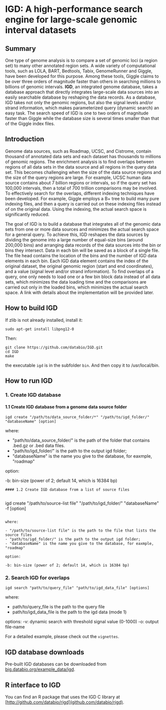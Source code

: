 # IGD: A high-performance search engine for large-scale genomic interval datasets

## Summary

One type of genome analysis is to compare a set of genomic loci (a region set) to many other annotated region sets. A wide variety of computational tools, such as LOLA, BART, Bedtools, Tabix, GenomeRunner and Giggle, have been developed for this purpose. Among these tools, Giggle claims to be over three orders of magnitude faster than others in searching millions to billions of genomic intervals. **IGD**, an integrated genome database, takes a database approach that directly integrates large-scale data sources into an easily searchable database by reshaping the data records. As a database, IGD takes not only the genomic regions, but also the signal levels and/or strand information, which makes parameterized query (dynamic search) an easy task. The search speed of IGD is one to two orders of magnitude faster than Giggle while the database size is several times smaller than that of the Giggle index files. 

## Introduction

Genome data sources, such as Roadmap, UCSC, and Cistrome, contain thousand of annotated data sets and each dataset has thousands to millions of genomic regions. 
The enrichment analysis is to find overlaps between regions of all data sets in the data source and all regions in the query data set. This becomes challenging when the size of the data source regions and the size of the query regions are large. For example, UCSC human data source contains about 7 billion regions or intervals, so if the query set has 100,000 intervals, then a total of 700 trillion comparisons may be involved. To effectively search for the overlaps, different indexing techniques have been developed. For example, Giggle employs a B+ tree to build many pure indexing files, and then a query is carried out on these indexing files instead of on the original data. Using the indexing, the actual search space is significantly reduced. 

The goal of IGD is to build a database that integrates all of the genomic data sets from one or more data sources and minimizes the actual search space for a general query. To achieve this, IGD reshapes the data sources by dividing the genome into a large number of equal-size bins (around 200,000 bins) and arranging data records of the data sources into the bin or bins they intersect. Data in each bin will be saved as a block of a single file. The file head contains the location of the bins and the number of IGD data elements in each bin. Each IGD data element contains the index of the original dataset, the original genomic region (start and end coordinates), and a value (signal level and/or strand information). To find overlaps of a query, one only needs to load one or a few bin block data instead of all data sets, which minimizes the data loading time and the comparisons are carried out only in the loaded bins, which minimizes the actual search space. A link with details about the implementation will be provided later.

## How to build IGD

If zlib is not already installed, install it:
```
sudo apt-get install libpng12-0
```

Then:
```
git clone https://github.com/databio/IGD.git
cd IGD
make
```

the executable `igd` is in the subfolder `bin`. And then copy it to /usr/local/bin.

## How to run IGD

### 1. Create IGD database
 
#### 1.1 Create IGD database from a genome data source folder
```
igd create "/path/to/data_source_folder/*" "/path/to/igd_folder/" "databaseName" [option]
```

where:
- "path/to/data_source_folder/" is the path of the folder that contains .bed.gz or .bed data files.
- "path/to/igd_folder/" is the path to the output igd folder;
- "databaseName" is the name you give to the database, for eaxmple, "roadmap"

option:

-b: bin-size (power of 2; default 14, which is 16384 bp)
```
#### 1.2 Create IGD database from a list of source files
 
```
igd create "/path/to/source-list file" "/path/to/igd_folder/" "databaseName" -f [option]
```

where:

- "/path/to/source-list file" is the path to the file that lists the source files
- "path/to/igd_folder/" is the path to the output igd folder;
- "databaseName" is the name you give to the database, for eaxmple, "roadmap"

option:

-b: bin-size (power of 2; default 14, which is 16384 bp)
```


### 2. Search IGD for overlaps
```
igd search "path/to/query_file" "path/to/igd_data_file" [options]
```

where:
- path/to/query_file is the path to the query file
- path/to/igd_data_file is the path to the igd data (mode 1)

options:
-v: dynamic search with threshold signal value (0-1000)
-o: output file-name

For a detailed example, please check out the `vignettes`.

## IGD database downloads

Pre-built IGD databases can be downloaded from [big.databio.org/example_data/igd](http://big.databio.org/example_data/igd).

## R interface to IGD

You can find an R package that uses the IGD C library at [http://github.com/databio/rigd](github.com/databio/rigd).
